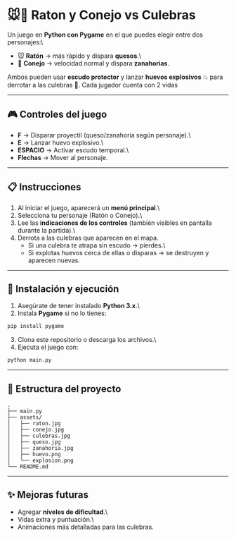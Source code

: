# 🐭🐇 Raton y Conejo vs Culebras

Un juego en **Python con Pygame** en el que puedes elegir entre dos
personajes:\
- 🐭 **Ratón** → más rápido y dispara **quesos**.\
- 🐇 **Conejo** → velocidad normal y dispara **zanahorias**.

Ambos pueden usar **escudo protector** y lanzar **huevos explosivos** 💥
para derrotar a las culebras 🐍.
Cada jugador cuenta con 2 vidas

------------------------------------------------------------------------

## 🎮 Controles del juego

-   **F** → Disparar proyectil (queso/zanahoria según personaje).\
-   **E** → Lanzar huevo explosivo.\
-   **ESPACIO** → Activar escudo temporal.\
-   **Flechas** → Mover al personaje.

------------------------------------------------------------------------

## 📋 Instrucciones

1.  Al iniciar el juego, aparecerá un **menú principal**.\
2.  Selecciona tu personaje (Ratón o Conejo).\
3.  Lee las **indicaciones de los controles** (también visibles en
    pantalla durante la partida).\
4.  Derrota a las culebras que aparecen en el mapa.
    -   Si una culebra te atrapa sin escudo → pierdes.\
    -   Si explotas huevos cerca de ellas o disparas → se destruyen y
        aparecen nuevas.

------------------------------------------------------------------------

## 🚀 Instalación y ejecución

1.  Asegúrate de tener instalado **Python 3.x**.\
2.  Instala **Pygame** si no lo tienes:

``` bash
pip install pygame
```

3.  Clona este repositorio o descarga los archivos.\
4.  Ejecuta el juego con:

``` bash
python main.py
```

------------------------------------------------------------------------

## 📂 Estructura del proyecto

    .
    ├── main.py
    ├── assets/
    │   ├── raton.jpg
    │   ├── conejo.jpg
    │   ├── culebras.jpg
    │   ├── queso.jpg
    │   ├── zanahoria.jpg
    │   ├── huevo.png
    │   └── explosion.png
    └── README.md

------------------------------------------------------------------------

## ✨ Mejoras futuras

-   Agregar **niveles de dificultad**.\
-   Vidas extra y puntuación.\
-   Animaciones más detalladas para las culebras.
